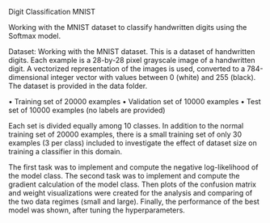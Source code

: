 Digit Classification MNIST 

Working with the MNIST dataset to classify handwritten digits using the Softmax model.

Dataset: 
Working with the MNIST dataset. This is a dataset of handwritten digits. 
Each example is a 28-by-28 pixel grayscale image of a handwritten digit. 
A vectorized representation of the images is used, converted to a 784-dimensional integer vector with values
between 0 (white) and 255 (black). The dataset is provided in the data folder. 

• Training set of 20000 examples
• Validation set of 10000 examples
• Test set of 10000 examples (no labels are provided)

Each set is divided equally among 10 classes. In addition to the normal training set of 20000
examples, there is a small training set of only 30 examples (3 per class) included to investigate
the effect of dataset size on training a classifier in this domain.

The first task was to implement and compute the negative log-likelihood of the model class.
The second task was to implement and compute the gradient calculation of the model class. 
Then plots of the confusion matrix and weight visualizations were created for the analysis and comparing of the two data regimes (small and large). 
Finally, the performance of the best model was shown, after tuning the hyperparameters. 
